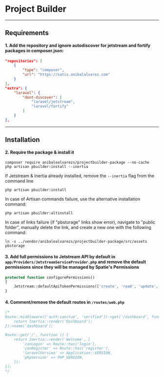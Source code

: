 # Project Builder

***

## Requirements

#### 1. Add the repository and ignore autodiscover for jetstream and fortify packages in composer.json:
```json lines
"repositories": [
    {
        "type": "composer",
        "url": "https://satis.anibalalvarez.com"
    }
],
"extra": {
    "laravel": {
        "dont-discover": [
            "laravel/jetstream",
            "laravel/fortify"
        ]
    }
},
```

***

## Installation

#### 2. Require the package & install it
```shell
composer require anibalealvarezs/projectbuilder-package --no-cache
php artisan pbuilder:install --inertia
```
If Jetstream & Inertia already installed, remove the ```--inertia``` flag from the command line
```shell
php artisan pbuilder:install
```
In case of Artisan commands failure, use the alternative installation command:
```
php artisan pbuilder:altinstall
```
In case of links failure (if "pbstorage" links show error), navigate to "public folder", manually delete the link, and create a new one with the following command:
```
ln -s ../vendor/anibalealvarezs/projectbuilder-package/src/assets pbstorage
```

#### 3. Add full permissions to Jetstream API by default in ```app/Providers/JetstreamServiceProvider.php``` and remove the default permissions since they will be managed by Spatie's Permissions
```php
protected function configurePermissions()
{
    Jetstream::defaultApiTokenPermissions(['create', 'read', 'update', 'delete']);
}
```

#### 4. Comment/remove the default routes in ```/routes/web.php```
```php
/*
Route::middleware(['auth:sanctum', 'verified'])->get('/dashboard', function () {
    return Inertia::render('Dashboard');
})->name('dashboard');

Route::get('/', function () {
    return Inertia::render('Welcome', [
        'canLogin' => Route::has('login'),
        'canRegister' => Route::has('register'),
        'laravelVersion' => Application::VERSION,
        'phpVersion' => PHP_VERSION,
    ]);
});
*/
```
